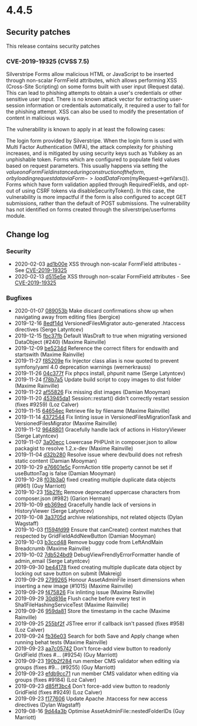 # 4.4.5

## Security patches

This release contains security patches

### CVE-2019-19325 (CVSS 7.5)

Silverstripe Forms allow malicious HTML or JavaScript to be inserted through non-scalar FormField attributes, which allows performing XSS (Cross-Site Scripting) on some forms built with user input (Request data). This can lead to phishing attempts to obtain a user's credentials or other sensitive user input. There is no known attack vector for extracting user-session information or credentials automatically, it required a user to fall for the phishing attempt. XSS can also be used to modify the presentation of content in malicious ways.

The vulnerability is known to apply in at least the following cases:

The login form provided by Silverstripe. When the login form is used with Multi Factor Authentication (MFA), the attack complexity for phishing increases, and is mitigated by using security keys such as Yubikey as an unphishable token.
Forms which are configured to populate field values based on request parameters. This usually happens via setting the $value on a FormField instance during construction of the form, or by loading request data via Form->loadDataFrom($myRequest->getVars()).
Forms which have form validation applied through RequiredFields, and opt-out of using CSRF tokens via disableSecurityToken(). In this case, the vulnerability is more impactful if the form is also configured to accept GET submissions, rather than the default of POST submissions.
The vulnerability has not identified on forms created through the silverstripe/userforms module.

<!--- Changes below this line will be automatically regenerated -->
<!-- markdownlint-disable proper-names enhanced-proper-names -->

## Change log

### Security

- 2020-02-03 [ad1b00e](https://github.com/silverstripe/silverstripe-framework/commit/ad1b00ec7dc1589a05bfc7f5f8207489797ef714) XSS through non-scalar FormField attributes - See [CVE-2019-19325](https://www.silverstripe.org/download/security-releases/cve-2019-19325)
- 2020-02-13 [d515e5e](https://github.com/silverstripe/silverstripe-admin/commit/d515e5eced1787d99d4ca1520e01513c2031a627) XSS through non-scalar FormField attributes - See [CVE-2019-19325](https://www.silverstripe.org/download/security-releases/cve-2019-19325)

### Bugfixes

- 2020-01-07 [089053b](https://github.com/silverstripe/silverstripe-admin/commit/089053b42d5561720bdb08203371db1c94cadcf9) Make discard confirmations show up when navigating away from editing files (bergice)
- 2019-12-16 [8edf14d](https://github.com/silverstripe/silverstripe-assets/commit/8edf14dee8deacd2a0bd013344dd26089e8e8b36) VersionedFilesMigrator auto-generated .htaccess directives (Serge Latyntcev)
- 2019-12-15 [fbc37fb](https://github.com/silverstripe/silverstripe-versioned/commit/fbc37fb6e74b90b72c7313fc428beec81b9ee4de) Default WasDraft to true when migrating versioned DataObject (#240) (Maxime Rainville)
- 2019-12-09 [be5234d](https://github.com/silverstripe/silverstripe-graphql/commit/be5234d089e0835c5d18248dee4ba53f09d539dc) Reference the correct filters for endswith and startswith (Maxime Rainville)
- 2019-11-27 [f85209e](https://github.com/silverstripe/silverstripe-graphql/commit/f85209ec5b8834e337c171072cb79b80b9d27a59) fix Injector class alias is now quoted to prevent symfony/yaml 4.0 deprecation warnings (wernerkrauss)
- 2019-11-26 [04c377f](https://github.com/silverstripe/silverstripe-errorpage/commit/04c377f33371b1ec7c8b4e28da7bb766294d62cf) Fix phpcs install, phpunit name (Serge Latyntcev)
- 2019-11-24 [f78b7a5](https://github.com/silverstripe/silverstripe-asset-admin/commit/f78b7a5e1eca2a13caf4b53085a4f8c9a9dd33fa) Update build script to copy images to dist folder (Maxime Rainville)
- 2019-11-22 [af55826](https://github.com/silverstripe/silverstripe-asset-admin/commit/af558265416a1d98648d98341f2236ef05124d3b) Fix missing dist images (Damian Mooyman)
- 2019-11-20 [453945da1](https://github.com/silverstripe/silverstripe-framework/commit/453945da14c6c7354535189d251c5eda193253ca) Session::restart() didn't correctly restart session (fixes #9259) (Loz Calver)
- 2019-11-15 [64654ec](https://github.com/silverstripe/silverstripe-assets/commit/64654ec9f606a96ee02b50606c8f3a5656904efa) Retrieve file by filename (Maxime Rainville)
- 2019-11-14 [4372544](https://github.com/silverstripe/silverstripe-assets/commit/43725448768422448fe96be842ed5c754a654693) Fix linting issue in VersionedFilesMigrationTask and VersionedFilesMigrator (Maxime Rainville)
- 2019-11-12 [9648801](https://github.com/silverstripe/silverstripe-versioned-admin/commit/9648801aa0eb8ad5ef8b78c9f28c3617a7fe3a03) Gracefully handle lack of actions in HistoryViewer (Serge Latyntcev)
- 2019-11-07 [3a00ecc](https://github.com/silverstripe/silverstripe-admin/commit/3a00ecc388c24d52ee7fa5830c5ed57f2dba1e84) Lowercase PHPUnit in composer.json to allow packagist to resolve 1.2.x-dev (Maxime Rainville)
- 2019-11-04 [d32b280](https://github.com/silverstripe/silverstripe-errorpage/commit/d32b28011c85fe509919cac72a4b314466dc99ae) Resolve issue where dev/build does not refresh static content (Damian Mooyman)
- 2019-10-29 [e76601e5c](https://github.com/silverstripe/silverstripe-framework/commit/e76601e5c8c9b67ca1105958b556b355375ae6bb) FormAction title property cannot be set if useButtonTag is false (Damian Mooyman)
- 2019-10-28 [f03b3a0](https://github.com/silverstripe/silverstripe-admin/commit/f03b3a085e8e8b5675c5a1e3b100eaab619b6a31) fixed creating multiple duplicate data objects (#961) (Guy Marriott)
- 2019-10-23 [15b21fc](https://github.com/silverstripe/silverstripe-admin/commit/15b21fcf502a6de90169c2f6a1940270c9176e4f) Remove deprecated uppercase characters from composer.json (#982) (Garion Herman)
- 2019-10-09 [eb369ed](https://github.com/silverstripe/silverstripe-versioned-admin/commit/eb369edba887b43e78c63f96c80792e94079afe0) Gracefully handle lack of versions in HistoryViewer (Serge Latyntcev)
- 2019-10-08 [3a3705d](https://github.com/silverstripe/silverstripe-versioned/commit/3a3705dc83ce866e253f82b1abc5c7287ec5f5b6) archive relationships, not related objects (Dylan Wagstaff)
- 2019-10-03 [f1594fd99](https://github.com/silverstripe/silverstripe-framework/commit/f1594fd991b701d4b97b164919844242f45ae15e) Ensure that canCreate() context matches that respected by GridFieldAddNewButton (Damian Mooyman)
- 2019-10-03 [b3ccd48](https://github.com/silverstripe/silverstripe-admin/commit/b3ccd48cb9bc0567f9ce53a74d5d465be4e77d90) Remove buggy code from LeftAndMain Breadcrumb (Maxime Rainville)
- 2019-10-02 [7db524bd9](https://github.com/silverstripe/silverstripe-framework/commit/7db524bd9065dc1918fd812bf20e207740b57dd0) DebugViewFrendlyErrorFormatter handle of admin_email (Serge Latyntcev)
- 2019-09-30 [be44178](https://github.com/silverstripe/silverstripe-admin/commit/be441785aeb79ea77bd56a5e74a668d809e92530) fixed creating multiple duplicate data object by locking out save button on submit (Makreig)
- 2019-09-29 [2799265](https://github.com/silverstripe/silverstripe-asset-admin/commit/2799265675ac251c4590c80258f717a08d199273) Honour AssetAdminFile insert dimensions when inserting a new image (#1015) (Maxime Rainville)
- 2019-09-29 [f475826](https://github.com/silverstripe/silverstripe-assets/commit/f4758265ad245e3b05f8e5fcf9c87fb490de5853) Fix inlinting issue (Maxime Rainville)
- 2019-09-29 [30d816e](https://github.com/silverstripe/silverstripe-assets/commit/30d816ef386f13a774b4d037620d2435d65af42f) Flush cache before every test in Sha1FileHashingServiceTest (Maxime Rainville)
- 2019-09-26 [959da81](https://github.com/silverstripe/silverstripe-assets/commit/959da8137684fcadd50701111355e3f71d4c9fe1) Store the timestamp in the cache (Maxime Rainville)
- 2019-09-25 [255bf2f](https://github.com/silverstripe/silverstripe-admin/commit/255bf2f485963b403b627d887bb943412a73f83b) JSTree error if callback isn't passed (fixes #958) (Loz Calver)
- 2019-09-24 [fb36e03](https://github.com/silverstripe/silverstripe-admin/commit/fb36e032db48446db074ed09b5d1720bf58370b3) Search for both Save and Apply change when running behat tests (Maxime Rainville)
- 2019-09-23 [aa7c05742](https://github.com/silverstripe/silverstripe-framework/commit/aa7c05742242f8e2ec77f97b52839e0365ec7e1a) Don't force-add view button to readonly GridField (fixes #… (#9254) (Guy Marriott)
- 2019-09-23 [190b2f284](https://github.com/silverstripe/silverstripe-framework/commit/190b2f28429cd870c791f689def055061665ee58) run member CMS validator when editing via groups (fixes #9… (#9255) (Guy Marriott)
- 2019-09-23 [efdb9cc71](https://github.com/silverstripe/silverstripe-framework/commit/efdb9cc718517c09800a47bb53374bff787b54fa) run member CMS validator when editing via groups (fixes #9184) (Loz Calver)
- 2019-09-23 [d85ff3bc4](https://github.com/silverstripe/silverstripe-framework/commit/d85ff3bc4463d47edd6b662b34569162e3861a88) Don't force-add view button to readonly GridField (fixes #9249) (Loz Calver)
- 2019-09-23 [f177606](https://github.com/silverstripe/recipe-core/commit/f1776060fec34ba5ac83f1be9f88906e055b1c20) Update Apache .htaccess for new access directives (Dylan Wagstaff)
- 2019-08-16 [9d44a3b](https://github.com/silverstripe/silverstripe-asset-admin/commit/9d44a3bb44b44b63c0807ddc853689105fb1f6fe) Optimise AssetAdminFile::nestedFolderIDs (Guy Marriott)

<!--- Changes above this line will be automatically regenerated -->

